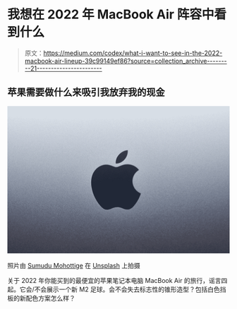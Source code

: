 # 我想在 2022 年 MacBook Air 阵容中看到什么

> 原文：<https://medium.com/codex/what-i-want-to-see-in-the-2022-macbook-air-lineup-39c99149ef86?source=collection_archive---------21----------------------->

## 苹果需要做什么来吸引我放弃我的现金

![](img/57ad812fb597d3736f54646156e1dae7.png)

照片由 [Sumudu Mohottige](https://unsplash.com/@stm_2790?utm_source=medium&utm_medium=referral) 在 [Unsplash](https://unsplash.com?utm_source=medium&utm_medium=referral) 上拍摄

关于 2022 年你能买到的最便宜的苹果笔记本电脑 MacBook Air 的旅行，谣言四起。它会/不会展示一个新 M2 足球。会不会失去标志性的锥形造型？包括白色挡板的新配色方案怎么样？